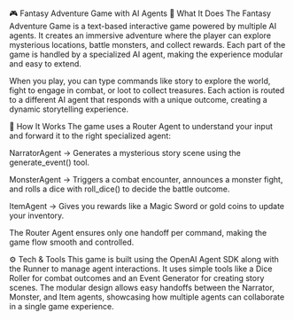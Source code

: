 🎮 Fantasy Adventure Game with AI Agents
🧠 What It Does
The Fantasy Adventure Game is a text-based interactive game powered by multiple AI agents. It creates an immersive adventure where the player can explore mysterious locations, battle monsters, and collect rewards. Each part of the game is handled by a specialized AI agent, making the experience modular and easy to extend.

When you play, you can type commands like story to explore the world, fight to engage in combat, or loot to collect treasures. Each action is routed to a different AI agent that responds with a unique outcome, creating a dynamic storytelling experience.

🔄 How It Works
The game uses a Router Agent to understand your input and forward it to the right specialized agent:

NarratorAgent → Generates a mysterious story scene using the generate_event() tool.

MonsterAgent → Triggers a combat encounter, announces a monster fight, and rolls a dice with roll_dice() to decide the battle outcome.

ItemAgent → Gives you rewards like a Magic Sword or gold coins to update your inventory.

The Router Agent ensures only one handoff per command, making the game flow smooth and controlled.

⚙️ Tech & Tools
This game is built using the OpenAI Agent SDK along with the Runner to manage agent interactions. It uses simple tools like a Dice Roller for combat outcomes and an Event Generator for creating story scenes. The modular design allows easy handoffs between the Narrator, Monster, and Item agents, showcasing how multiple agents can collaborate in a single game experience.